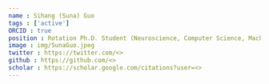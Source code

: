 ```yaml
---
name : Sihang (Suna) Guo
tags : ['active']
ORCID : true
position : Rotation Ph.D. Student (Neuroscience, Computer Science, Machine Learning, Tractography, functional MRI)
image : img/SunaGuo.jpeg
twitter : https://twitter.com/<>
github : https://github.com/<>
scholar : https://scholar.google.com/citations?user=<>
---
```


